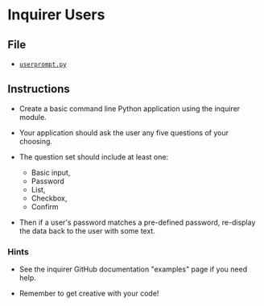 # Inquirer Users

## File

* [`userprompt.py`](Unsolved/userprompt.py)

## Instructions

* Create a basic command line Python application using the inquirer module.

* Your application should ask the user any five questions of your choosing.

* The question set should include at least one:

  * Basic input,
  * Password
  * List,
  * Checkbox,
  * Confirm

* Then if a user's password matches a pre-defined password, re-display the data back to the user with some text.

### Hints

* See the inquirer GitHub documentation "examples" page if you need help.

* Remember to get creative with your code!
